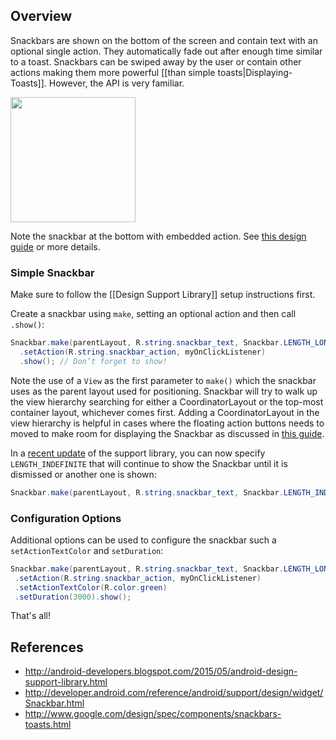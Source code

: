 ## Overview

Snackbars are shown on the bottom of the screen and contain text with an optional single action. They automatically fade out after enough time similar to a toast. Snackbars can be swiped away by the user or contain other actions making them more powerful [[than simple toasts|Displaying-Toasts]]. However, the API is very familiar.

<img src="https://i.imgur.com/JSdKnP2.png" width="200" />

Note the snackbar at the bottom with embedded action. See [this design guide](http://www.google.com/design/spec/components/snackbars-toasts.html) or more details.

### Simple Snackbar

Make sure to follow the [[Design Support Library]] setup instructions first.

Create a snackbar using `make`, setting an optional action and then call `.show()`: 

```java
Snackbar.make(parentLayout, R.string.snackbar_text, Snackbar.LENGTH_LONG)
  .setAction(R.string.snackbar_action, myOnClickListener)
  .show(); // Don’t forget to show!
```

Note the use of a `View` as the first parameter to `make()` which the snackbar uses as the parent layout used for positioning.  Snackbar will try to walk up the view hierarchy searching for either a CoordinatorLayout or the top-most container layout, whichever comes first.  Adding a CoordinatorLayout in the view hierarchy is helpful in cases where the floating action buttons needs to moved to make room for displaying the Snackbar as discussed in [this guide](http://guides.codepath.com/android/Handling-Scrolls-with-CoordinatorLayout#floating-action-buttons-and-snackbars).

In a [recent update](https://plus.google.com/+AndroidDevelopers/posts/XTtNCPviwpj) of the support library, you can now specify `LENGTH_INDEFINITE` that will continue to show the Snackbar until it is dismissed or another one is shown:

```java
Snackbar.make(parentLayout, R.string.snackbar_text, Snackbar.LENGTH_INDEFINITE).show();
```

### Configuration Options

Additional options can be used to configure the snackbar such a `setActionTextColor` and `setDuration`:

```java
Snackbar.make(parentLayout, R.string.snackbar_text, Snackbar.LENGTH_LONG)
 .setAction(R.string.snackbar_action, myOnClickListener)
 .setActionTextColor(R.color.green)
 .setDuration(3000).show();
```


That's all!

## References

* <http://android-developers.blogspot.com/2015/05/android-design-support-library.html>
* <http://developer.android.com/reference/android/support/design/widget/Snackbar.html>
* <http://www.google.com/design/spec/components/snackbars-toasts.html>